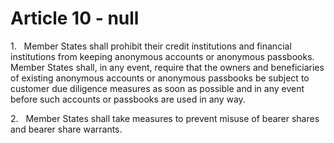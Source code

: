# Article 10 - null


1.   Member States shall prohibit their credit institutions and financial institutions from keeping anonymous accounts or anonymous passbooks. Member States shall, in any event, require that the owners and beneficiaries of existing anonymous accounts or anonymous passbooks be subject to customer due diligence measures as soon as possible and in any event before such accounts or passbooks are used in any way.

2.   Member States shall take measures to prevent misuse of bearer shares and bearer share warrants.
